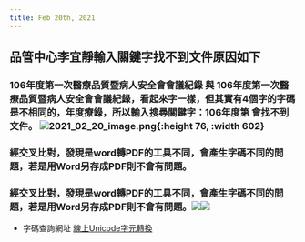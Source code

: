 ```yaml
---
title: Feb 20th, 2021
---
```


## 品管中心李宜靜輸入關鍵字找不到文件原因如下
### 106年度第一次醫療品質暨病人安全會會議紀錄 與 106年度第一次醫療品質暨病人安全會會議紀錄，看起來字一樣，但其實有4個字的字碼是不相同的，年度療錄，所以輸入搜尋關鍵字：106年度第 會找不到文件。 ![2021_02_20_image.png](https://cdn.logseq.com/%2Ff467721d-5367-4760-8ae1-a7e9172833c8598f0900-8f6c-4537-86e3-1c83e2508d8b2021_02_20_image.png?Expires=4767397949&Signature=P9zZ8JhGnRQFpAekyrdzIqcRrNIjzpZXizA69juXJ~4Nxx1nL5Uiqd1oB0PY7KMGuArNgsENGOHvlHoIRNTl293o6k4DlCztqO21-ua7NBBORKaG6azNpt8aIQ9lrCOmmRehO0WkqBzFP5r514piVHzZ9gB-IgmSurJLn6PO~~JlXDbxFDIdgKXcUHPiXthnd~wXkBCFcLZ3s~4GWjyxvRbyuHpoVNJ6knNPjUskotAlwSDODGTMjfTMBhIAdr8f6HG1x3u8x6Zpo10VdkYVSbgLoaWDpHmoDmcbnPJwS4nT8XDEx2ITCIrbBNxE0R7nwBurV3GmLYM5M18zhHvCaQ__&Key-Pair-Id=APKAJE5CCD6X7MP6PTEA){:height 76, :width 602}
### 經交叉比對，發現是word轉PDF的工具不同，會產生字碼不同的問題，若是用Word另存成PDF則不會有問題。
### 經交叉比對，發現是word轉PDF的工具不同，會產生字碼不同的問題，若是用Word另存成PDF則不會有問題。![](%LOCAL_FILE%0zBJVle2Rh8nVpsGtP-Kry21JgEsQ7hO5N7E1TdTZKheznASPRjVWCAmVX5G2FypWYLoIhw4IrMpHcgst3rriIvlz967_ydgjX-Ate8oX8dBTsjVPlidJLp1Ih3Q8gTU.png)![](%LOCAL_FILE%olfGHRS_MS2cTtiuJR2maZz6uPoTrWfq9Bn268OgS2aHZsA3XaRGAP71CJbshn1GK8B11c1tI9unawuc8IVUJWeZ2krdN9d_yN0b1eCVUax0HfJtLdRiPu3ne4RsIcHt.png)
- 字碼查詢網址 [ 線上Unicode字元轉換](https://annion.kingbig.idv.tw/tool/column/web/unicode-ascii-ansi.htm)
###

